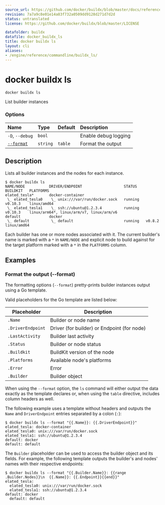 ```yaml
---
source_url: https://github.com/docker/buildx/blob/master/docs/reference/buildx_ls.md
revision: 7a7a9c8e01e14a83f732a0509dd9128d271d7d2d
status: untranslated
license: https://github.com/docker/buildx/blob/master/LICENSE

datafolder: buildx
datafile: docker_buildx_ls
title: docker buildx ls
layout: cli
aliases:
- /engine/reference/commandline/buildx_ls/
---
```


# docker buildx ls

```text
docker buildx ls
```

List builder instances

### Options

| Name                  | Type     | Default | Description          |
|:----------------------|:---------|:--------|:---------------------|
| `-D`, `--debug`       | `bool`   |         | Enable debug logging |
| [`--format`](#format) | `string` | `table` | Format the output    |



## Description

Lists all builder instances and the nodes for each instance.

```console
$ docker buildx ls
NAME/NODE           DRIVER/ENDPOINT                   STATUS    BUILDKIT   PLATFORMS
elated_tesla*       docker-container
 \_ elated_tesla0    \_ unix:///var/run/docker.sock   running   v0.10.3    linux/amd64
 \_ elated_tesla1    \_ ssh://ubuntu@1.2.3.4          running   v0.10.3    linux/arm64*, linux/arm/v7, linux/arm/v6
default             docker
 \_ default          \_ default                       running   v0.8.2     linux/amd64
```

Each builder has one or more nodes associated with it. The current builder's
name is marked with a `*` in `NAME/NODE` and explicit node to build against for
the target platform marked with a `*` in the `PLATFORMS` column.

## Examples

### <a name="format"></a> Format the output (--format)

The formatting options (`--format`) pretty-prints builder instances output
using a Go template.

Valid placeholders for the Go template are listed below:

| Placeholder       | Description                                 |
|-------------------|---------------------------------------------|
| `.Name`           | Builder or node name                        |
| `.DriverEndpoint` | Driver (for builder) or Endpoint (for node) |
| `.LastActivity`   | Builder last activity                       |
| `.Status`         | Builder or node status                      |
| `.Buildkit`       | BuildKit version of the node                |
| `.Platforms`      | Available node's platforms                  |
| `.Error`          | Error                                       |
| `.Builder`        | Builder object                              |

When using the `--format` option, the `ls` command will either output the data
exactly as the template declares or, when using the `table` directive, includes
column headers as well.

The following example uses a template without headers and outputs the
`Name` and `DriverEndpoint` entries separated by a colon (`:`):

```console
$ docker buildx ls --format "{{.Name}}: {{.DriverEndpoint}}"
elated_tesla: docker-container
elated_tesla0: unix:///var/run/docker.sock
elated_tesla1: ssh://ubuntu@1.2.3.4
default: docker
default: default
```

The `Builder` placeholder can be used to access the builder object and its
fields. For example, the following template outputs the builder's and
nodes' names with their respective endpoints:

```console
$ docker buildx ls --format "{{.Builder.Name}}: {{range .Builder.Nodes}}\n  {{.Name}}: {{.Endpoint}}{{end}}"
elated_tesla:
  elated_tesla0: unix:///var/run/docker.sock
  elated_tesla1: ssh://ubuntu@1.2.3.4
default: docker
  default: default
```

